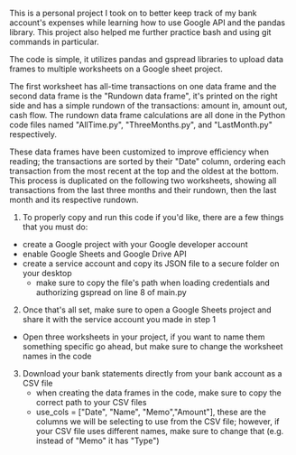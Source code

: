This is a personal project I took on to better keep track of my bank 
account's expenses while learning how to use Google API and the pandas library.
This project also helped me further practice bash and using git commands in particular. 

The code is simple, it utilizes pandas and gspread libraries to upload data frames to
multiple worksheets on a Google sheet project.

The first worksheet has all-time transactions on one data frame and the second data frame 
is the "Rundown data frame", it's printed on the right side and has a simple rundown of the 
transactions: amount in, amount out, cash flow. The rundown data frame calculations are all
done in the Python code files named "AllTime.py", "ThreeMonths.py", and "LastMonth.py" respectively.

These data frames have been customized to improve efficiency when reading; the transactions are 
sorted by their "Date" column, ordering each transaction from the most recent at the top and the oldest
at the bottom. This process is duplicated on the following two worksheets, showing all transactions 
from the last three months and their rundown, then the last month and its respective rundown.

1) To properly copy and run this code if you'd like, there are a few things that you must do:
  - create a Google project with your Google developer account
  - enable Google Sheets and Google Drive API
  - create a service account and copy its JSON file to a secure folder on your desktop
    - make sure to copy the file's path when loading credentials and authorizing gspread on line 8 of main.py

2) Once that's all set, make sure to open a Google Sheets project and share it with the service account you 
made in step 1
  - Open three worksheets in your project, if you want to name them something specific go ahead, but make sure
  to change the worksheet names in the code

3) Download your bank statements directly from your bank account as a CSV file
   - when creating the data frames in the code, make sure to copy the correct path to your CSV files
   - use_cols = ["Date", "Name", "Memo","Amount"], these are the columns we will be selecting to use from the CSV
     file; however, if your CSV file uses different names, make sure to change that (e.g. instead of "Memo" it has "Type")
     
     

